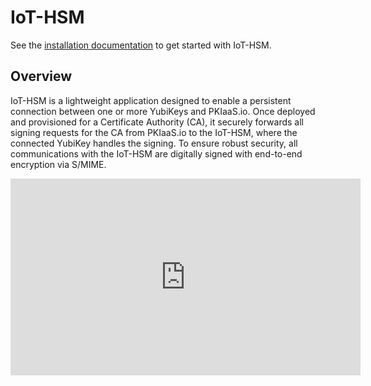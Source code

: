 # IoT-HSM

See the [installation documentation](installation.md) to get started with IoT-HSM.

## Overview
IoT-HSM is a lightweight application designed to enable a persistent connection between one or more YubiKeys and PKIaaS.io. Once deployed and provisioned for a Certificate Authority (CA), it securely forwards all signing requests for the CA from PKIaaS.io to the IoT-HSM, where the connected YubiKey handles the signing. To ensure robust security, all communications with the IoT-HSM are digitally signed with end-to-end encryption via S/MIME.

<iframe width="560" height="315" src="https://www.youtube.com/embed/z5EENNZS1X8?si=ODKocYeNWeNmdD3g" title="YouTube video player" frameborder="0" allow="accelerometer; autoplay; clipboard-write; encrypted-media; gyroscope; picture-in-picture; web-share" referrerpolicy="strict-origin-when-cross-origin" allowfullscreen></iframe>